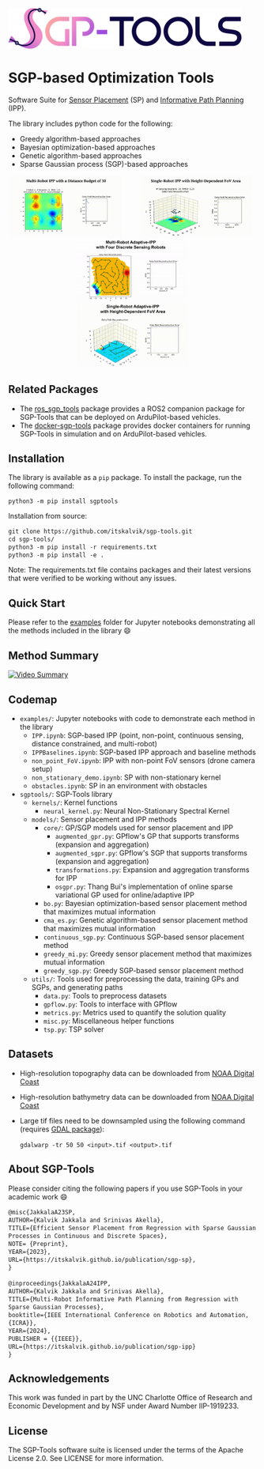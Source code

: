 <div style="text-align:left">
<img width="472" src="docs/assets/SGP-Tools.png">
</div>

# SGP-based Optimization Tools
Software Suite for [Sensor Placement](https://itskalvik.com/publication/sgp-sp) (SP) and [Informative Path Planning](https://itskalvik.com/publication/sgp-ipp) (IPP). 

The library includes python code for the following:
- Greedy algorithm-based approaches
- Bayesian optimization-based approaches
- Genetic algorithm-based approaches
- Sparse Gaussian process (SGP)-based approaches

<p align="center">
  <img alt="Light" src="docs/assets/point_sensing.gif" width="45%">
&nbsp; &nbsp; &nbsp; &nbsp;
  <img alt="Dark" src="docs/assets/non-point_sensing.gif" width="45%">
&nbsp; &nbsp; &nbsp; &nbsp;
  <img alt="Dark" src="docs/assets/AIPP-4R.gif" width="45%">
&nbsp; &nbsp; &nbsp; &nbsp;
  <img alt="Dark" src="docs/assets/AIPP-non-point_sensing.gif" width="45%">
</p>

## Related Packages

- The [ros_sgp_tools](https://github.com/itskalvik/ros_sgp_tools) package provides a ROS2 companion package for SGP-Tools that can be deployed on ArduPilot-based vehicles. 
- The [docker-sgp-tools](https://github.com/itskalvik/docker-sgp-tools) package provides docker containers for running SGP-Tools in simulation and on ArduPilot-based vehicles.

## Installation
The library is available as a ```pip``` package. To install the package, run the following command:

```
python3 -m pip install sgptools
```

Installation from source:

```
git clone https://github.com/itskalvik/sgp-tools.git
cd sgp-tools/
python3 -m pip install -r requirements.txt
python3 -m pip install -e .
```

Note: The requirements.txt file contains packages and their latest versions that were verified to be working without any issues.

## Quick Start
Please refer to the [examples](https://www.itskalvik.com/sgp-tools/examples/IPP.html) folder for Jupyter notebooks demonstrating all the methods included in the library :smile:

## Method Summary
[![Video Summary](https://res.cloudinary.com/marcomontalbano/image/upload/v1713536416/video_to_markdown/images/youtube--G-RKFa1vNHM-c05b58ac6eb4c4700831b2b3070cd403.jpg)](https://www.youtube.com/embed/G-RKFa1vNHM?si=PLmrmkCwXRj7mc4A "Video Summary")

## Codemap
- `examples/`: Jupyter notebooks with code to demonstrate each method in the library
    - `IPP.ipynb`: SGP-based IPP (point, non-point, continuous sensing, distance constrained, and multi-robot)
    - `IPPBaselines.ipynb`: SGP-based IPP approach and baseline methods
    - `non_point_FoV.ipynb`: IPP with non-point FoV sensors (drone camera setup)
    - `non_stationary_demo.ipynb`: SP with non-stationary kernel
    - `obstacles.ipynb`: SP in an environment with obstacles
- `sgptools/`: SGP-Tools library
    - `kernels/`: Kernel functions
        - `neural_kernel.py`: Neural Non-Stationary Spectral Kernel
    - `models/`: Sensor placement and IPP methods
        - `core/`: GP/SGP models used for sensor placement and IPP
            - `augmented_gpr.py`: GPflow's GP that supports transforms (expansion and aggregation)
            - `augmented_sgpr.py`: GPflow's SGP that supports transforms (expansion and aggregation)
            - `transformations.py`: Expansion and aggregation transforms for IPP
            - `osgpr.py`: Thang Bui's implementation of online sparse variational GP used for online/adaptive IPP
        - `bo.py`: Bayesian optimization-based sensor placement method that maximizes mutual information
        - `cma_es.py`: Genetic algorithm-based sensor placement method that maximizes mutual information
        - `continuous_sgp.py`: Continuous SGP-based sensor placement method
        - `greedy_mi.py`: Greedy sensor placement method that maximizes mutual information
        - `greedy_sgp.py`: Greedy SGP-based sensor placement method
    - `utils/`: Tools used for preprocessing the data, training GPs and SGPs, and generating paths
        - `data.py`: Tools to preprocess datasets
        - `gpflow.py`: Tools to interface with GPflow
        - `metrics.py`: Metrics used to quantify the solution quality
        - `misc.py`: Miscellaneous helper functions
        - `tsp.py`: TSP solver

## Datasets
* High-resolution topography data can be downloaded from [NOAA Digital Coast](https://coast.noaa.gov/dataviewer/#/lidar/search/where:ID=10046/details/10046)
* High-resolution bathymetry data can be downloaded from [NOAA Digital Coast](https://coast.noaa.gov/dataviewer/#/lidar/search/where:id=2475/details/2475)
* Large tif files need to be downsampled using the following command (requires [GDAL package](https://gdal.org/index.html)): 

    ```gdalwarp -tr 50 50 <input>.tif <output>.tif```

## About SGP-Tools
Please consider citing the following papers if you use SGP-Tools in your academic work :smile:

```
@misc{JakkalaA23SP,
AUTHOR={Kalvik Jakkala and Srinivas Akella},
TITLE={Efficient Sensor Placement from Regression with Sparse Gaussian Processes in Continuous and Discrete Spaces},
NOTE= {Preprint},
YEAR={2023},
URL={https://itskalvik.github.io/publication/sgp-sp},
}

@inproceedings{JakkalaA24IPP,
AUTHOR={Kalvik Jakkala and Srinivas Akella},
TITLE={Multi-Robot Informative Path Planning from Regression with Sparse Gaussian Processes},
booktitle={IEEE International Conference on Robotics and Automation, {ICRA}},
YEAR={2024},
PUBLISHER = {{IEEE}},
URL={https://itskalvik.github.io/publication/sgp-ipp}
}
``` 

## Acknowledgements
This work was funded in part by the UNC Charlotte Office of Research and Economic Development and by NSF under Award Number IIP-1919233.

## License
The SGP-Tools software suite is licensed under the terms of the Apache License 2.0.
See LICENSE for more information.
